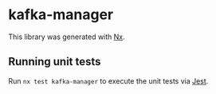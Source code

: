 # kafka-manager

This library was generated with [Nx](https://nx.dev).

## Running unit tests

Run `nx test kafka-manager` to execute the unit tests via [Jest](https://jestjs.io).
